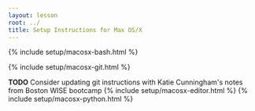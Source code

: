 ```yaml
---
layout: lesson
root: ../
title: Setup Instructions for Max OS/X
---
```

{% include setup/macosx-bash.html %}

{% include setup/macosx-git.html %}

**TODO** Consider updating git instructions with Katie Cunningham's notes from Boston WISE bootcamp
{% include setup/macosx-editor.html %}
{% include setup/macosx-python.html %}
